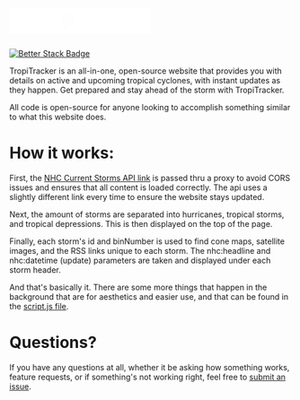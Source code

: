 # <img src="/images/logo.png" style="width: 50%;">
[![Better Stack Badge](https://uptime.betterstack.com/status-badges/v2/monitor/1ff6e.svg)](https://uptime.betterstack.com/?utm_source=status_badge)

TropiTracker is an all-in-one, open-source website that provides you with details on active and upcoming tropical cyclones, with instant updates as they happen. Get prepared and stay ahead of the storm with TropiTracker.

All code is open-source for anyone looking to accomplish something similar to what this website does.

# How it works:
First, the [NHC Current Storms API link](https://www.nhc.noaa.gov/CurrentStorms.json) is passed thru a proxy to avoid CORS issues and ensures that all content is loaded correctly.
The api uses a slightly different link every time to ensure the website stays updated.

Next, the amount of storms are separated into hurricanes, tropical storms, and tropical depressions. This is then displayed on the top of the page.

Finally, each storm's id and binNumber is used to find cone maps, satellite images, and the RSS links unique to each storm. The nhc:headline and nhc:datetime (update) parameters are taken and displayed under each storm header.

And that's basically it. There are some more things that happen in the background that are for aesthetics and easier use, and that can be found in the [script.js file](https://github.com/CGray1234/Hurricane-Tracker/blob/main/script.js).

# Questions?
If you have any questions at all, whether it be asking how something works, feature requests, or if something's not working right, feel free to [submit an issue](https://github.com/CGray1234/Hurricane-Tracker/issues/new/choose).
